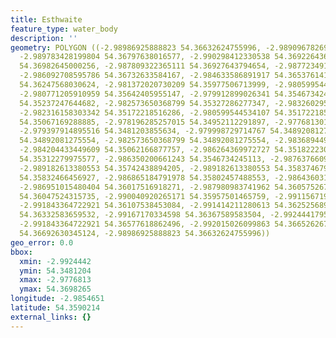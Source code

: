 ```yaml
---
title: Esthwaite
feature_type: water_body
description: ''
geometry: POLYGON ((-2.98986925888823 54.36632624755996, -2.989096782692037 54.36677629030034,
  -2.989783428199804 54.36797638016577, -2.990298412330538 54.36922643648487, -2.989010952003611
  54.36982645000256, -2.987809322365111 54.36927643794654, -2.987723491676595 54.36777636762322,
  -2.986092708595786 54.36732633584167, -2.984633586891917 54.36537614113558, -2.983517787941843
  54.36247568030624, -2.981372020730209 54.35977506713999, -2.980599544534107 54.35792454450419,
  -2.980771205910959 54.35642405955147, -2.979912899026341 54.3546734245113, -2.980599544534107
  54.35237247644682, -2.982573650368799 54.35327286277347, -2.983260295876476 54.35247252034593,
  -2.982316158303342 54.35172218516286, -2.980599544534107 54.35172218516286, -2.978968761453208
  54.35067169288885, -2.978196285257015 54.34952112291897, -2.977681301126281 54.34887078651296,
  -2.979397914895516 54.3481203855634, -2.979998729714767 54.34892081275554, -2.981457851418724
  54.34892081275554, -2.982573650368799 54.34892081275554, -2.983689449318784 54.35002137468986,
  -2.984204433449609 54.35062166877757, -2.986264369972727 54.35182223064573, -2.986092708595786
  54.35312279975577, -2.986350200661243 54.3546734245113, -2.987637660988169 54.35582385022638,
  -2.989182613380553 54.35742438894205, -2.989182613380553 54.35837467930379, -2.987723491676595
  54.35832466456927, -2.986865184791978 54.35802457488553, -2.986436031349669 54.35922492046908,
  -2.986951015480404 54.36017516918271, -2.987980983741962 54.36057526732864, -2.989525936134346
  54.36047524315735, -2.990040920265171 54.35957501465759, -2.991156719215245 54.3599251058626,
  -2.991843364722921 54.36107538453084, -2.991414211280613 54.36252568998661, -2.991156719215245
  54.36332583659532, -2.99167170334598 54.36367589583504, -2.992444179542172 54.36497608974965,
  -2.991843364722921 54.36577618862496, -2.992015026099863 54.36652626716486, -2.990641735084421
  54.36692630345124, -2.98986925888823 54.36632624755996))
geo_error: 0.0
bbox:
  xmin: -2.9924442
  ymin: 54.3481204
  xmax: -2.9776813
  ymax: 54.3698265
longitude: -2.9854651
latitude: 54.3590214
external_links: {}
---
```

